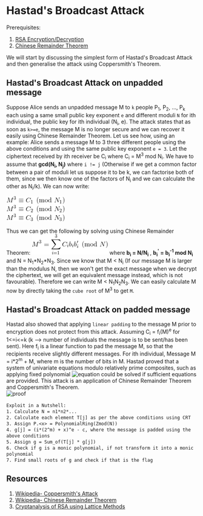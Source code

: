 # Hastad's Broadcast Attack

Prerequisites:
1. [RSA Encryption/Decryption](https://github.com/ashutosh1206/Crypton/blob/master/RSA-encryption/README.md)
2. [Chinese Remainder Theorem](https://en.wikipedia.org/wiki/Chinese_remainder_theorem)

We will start by discussing the simplest form of Hastad's Broadcast Attack and then generalise the attack using Coppersmith's Theorem.

## Hastad's Broadcast Attack on unpadded message
Suppose Alice sends an unpadded message M to `k` people P<sub>1</sub>, P<sub>2</sub>, ..., P<sub>k</sub> each using a same small public key exponent `e` and different moduli `N` for ith individual, the public key for ith individual (N<sub>i</sub>, e). The attack states that as soon as `k>=e`, the message M is no longer secure and we can recover it easily using Chinese Remainder Theorem. Let us see how, using an example: Alice sends a message M to 3 three different people using the above conditions and using the same public key exponent `e = 3`. Let the ciphertext received by ith receiver be C<sub>i</sub> where C<sub>i</sub> = M<sup>3</sup> mod N<sub>i</sub>. We have to assume that **gcd(N<sub>i</sub>, N<sub>j</sub>)** where `i != j` (Otherwise if we get a common factor between a pair of moduli let us suppose it to be k, we can factorise both of them, since we then know one of the factors of N<sub>i</sub> and we can calculate the other as N<sub>i</sub>/k). We can now write:

![equation](Pictures/1.gif)  
![equation](Pictures/2.gif)  
![equation](Pictures/3.gif)  

Thus we can get the following by solving using Chinese Remainder Theorem:
![equation](Pictures/4.gif)
where **b<sub>i</sub> = N/N<sub>i</sub>** , **b<sub>i</sub><sup>'</sup> = b<sub>i</sub><sup>-1</sup> mod N<sub>i</sub>** and N = N<sub>1</sub>*N<sub>2</sub>*N<sub>3</sub>. Since we know that M < N<sub>i</sub> (If our message M is larger than the modulus N, then we won't get the exact message when we decrypt the ciphertext, we will get an equivalent message instead, which is not favourable). Therefore we can write M < N<sub>1</sub>N<sub>2</sub>N<sub>3</sub>. We can easily calculate M now by directly taking the `cube root` of M<sup>3</sup> to get `M`.


## Hastad's Broadcast Attack on padded message
Hastad also showed that applying `linear padding` to the message M prior to encryption does not protect from this attack. Assuming C<sub>i</sub> = f<sub>i</sub>(M)<sup>e</sup> for 1<=i<=k (k --> number of individuals the message is to be sent/has been sent). Here f<sub>i</sub> is a linear function to pad the message M, so that the recipients receive slightly different messages. For ith individual, Message M = i*2<sup>m</sup> + M, where m is the number of bits in M. Hastad proved that a system of univariate equations modulo relatively prime composites, such as applying fixed polynomial ![equation](https://latex.codecogs.com/png.latex?{\displaystyle&space;g_{i}(M)\equiv&space;0{\pmod&space;{N_{i}}}}) could be solved if sufficient equations are provided. This attack is an application of Chinese Remainder Theorem and Coppersmith's Theorem.  
![proof](https://i.imgur.com/ivFhUEj.png)

    Exploit in a Nutshell:
    1. Calculate N = n1*n2*... 
    2. Calculate each element T[j] as per the above conditions using CRT
    3. Assign P.<x> = PolynomialRing(Zmod(N))
    4. g[j] = (i*(2^m) + x)^e - c, where the message is padded using the above conditions
    5. Assign g = Sum_of(T[j] * g[j])
    6. Check if g is a monic polynomial, if not transform it into a monic polynomial
    7. Find small roots of g and check if that is the flag



## Resources
1. [Wikipedia- Coppersmith's Attack](https://en.wikipedia.org/wiki/Coppersmith%27s_attack)
2. [Wikipedia- Chinese Remainder Theorem](https://en.wikipedia.org/wiki/Chinese_remainder_theorem)
3. [Cryptanalysis of RSA using Lattice Methods](http://theory.stanford.edu/~gdurf/durfee-thesis-phd.pdf)


